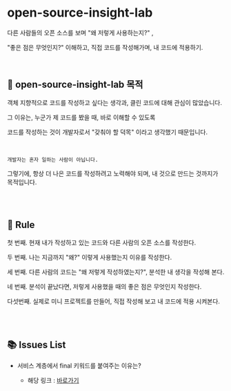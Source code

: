 # open-source-insight-lab

다른 사람들의 오픈 소스를 보며 "왜 저렇게 사용하는지?" , 

"좋은 점은 무엇인지?" 이해하고, 직접 코드를 작성해가며, 내 코드에 적용하기.

<br/>



## 🚀 open-source-insight-lab 목적

객체 지향적으로 코드를 작성하고 싶다는 생각과, 클린 코드에 대해 관심이 많았습니다. 


그 이유는, 누군가 제 코드를 봤을 때, 바로 이해할 수 있도록 

코드를 작성하는 것이 개발자로서 "갖춰야 할 덕목" 이라고 생각했기 때문입니다. 

<br/>

```
개발자는 혼자 일하는 사람이 아닙니다.
```

그렇기에, 항상 더 나은 코드를 작성하려고 노력해야 되며, 
내 것으로 만드는 것까지가 목적입니다.


<br/><br/>


## 🎯 Rule


첫 번째. 현재 내가 작성하고 있는 코드와 다른 사람의 오픈 소스를 작성한다.

두 번째. 나는 지금까지 "왜?" 이렇게 사용했는지 이유를 작성한다.

세 번째. 다른 사람의 코드는 "왜 저렇게 작성하였는지?", 분석한 내 생각을 작성해 본다.

네 번째. 분석이 끝났다면, 저렇게 사용했을 때의 좋은 점은 무엇인지 작성한다.

다섯번째. 실제로 미니 프로젝트를 만들어, 직접 작성해 보고 내 코드에 적용 시켜본다.


<br/><br/>


## 📚 Issues List

- 서비스 계층에서 final 키워드를 붙여주는 이유는?

    - 해당 링크 : [바로가기]()

